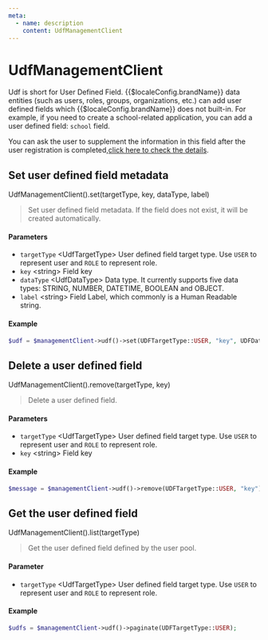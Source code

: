 ```yaml
---
meta:
  - name: description
    content: UdfManagementClient
---
```


# UdfManagementClient

<LastUpdated/>

Udf is short for User Defined Field. {{$localeConfig.brandName}} data entities (such as users, roles, groups, organizations, etc.) can add user defined fields which {{$localeConfig.brandName}} does not built-in. For example, if you need to create a school-related application, you can add a user defined field: `school` field.

You can ask the user to supplement the information in this field after the user registration is completed,[click here to check the details](/guides/authentication/extensibility/user-defined-field.md).

## Set user defined field metadata

UdfManagementClient().set(targetType, key, dataType, label)

> Set user defined field metadata. If the field does not exist, it will be created automatically.

#### Parameters

- `targetType` \<UdfTargetType\> User defined field target type. Use `USER` to represent user and `ROLE` to represent role.
- `key` \<string\> Field key
- `dataType` \<UdfDataType\> Data type. It currently supports five data types: STRING, NUMBER, DATETIME, BOOLEAN and OBJECT.
- `label` \<string\> Field Label, which commonly is a Human Readable string.

#### Example

```php
$udf = $managementClient->udf()->set(UDFTargetType::USER, "key", UDFDataType::STRING, "label");
```

## Delete a user defined field

UdfManagementClient().remove(targetType, key)

> Delete a user defined field.

#### Parameters

- `targetType` \<UdfTargetType\> User defined field target type. Use `USER` to represent user and `ROLE` to represent role.
- `key` \<string\> Field key

#### Example

```php
$message = $managementClient->udf()->remove(UDFTargetType::USER, "key");
```

## Get the user defined field

UdfManagementClient().list(targetType)

> Get the user defined field defined by the user pool.

#### Parameter

- `targetType` \<UdfTargetType\> User defined field target type. Use `USER` to represent user and `ROLE` to represent role.

#### Example

```php
$udfs = $managementClient->udf()->paginate(UDFTargetType::USER);
```
